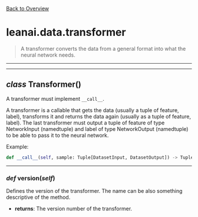 [Back to Overview](../../README.md)



# leanai.data.transformer

> A transformer converts the data from a general format into what the neural network needs.


---
---
## *class* **Transformer**()

A transformer must implement `__call__`.

A transformer is a callable that gets the data (usually a tuple of feature, label), transforms it and returns the data again (usually as a tuple of feature, label).
The last transformer must output a tuple of feature of type NetworkInput (namedtuple) and label of type NetworkOutput (namedtuple) to be able to pass it to the neural network.

Example:
```python
def __call__(self, sample: Tuple[DatasetInput, DatasetOutput]) -> Tuple[NetworkInput, NetworkTargets]:
```


---
### *def* **version**(*self*)

Defines the version of the transformer. The name can be also something descriptive of the method.

* **returns**: The version number of the transformer.


